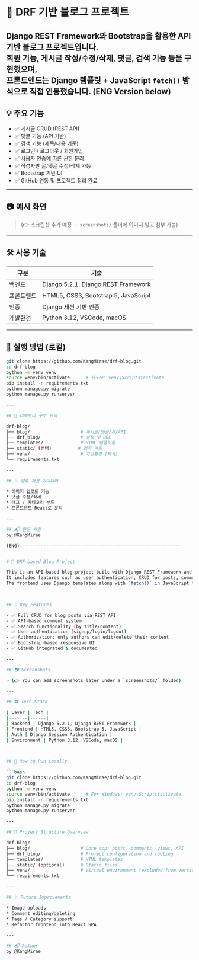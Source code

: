 # 📝 DRF 기반 블로그 프로젝트

Django REST Framework와 Bootstrap을 활용한 API 기반 블로그 프로젝트입니다.  
회원 기능, 게시글 작성/수정/삭제, 댓글, 검색 기능 등을 구현했으며,  
프론트엔드는 Django 템플릿 + JavaScript `fetch()` 방식으로 직접 연동했습니다.
(ENG Version below)
---

## 💡 주요 기능

- ✅ 게시글 CRUD (REST API)
- ✅ 댓글 기능 (API 기반)
- ✅ 검색 기능 (제목/내용 기준)
- ✅ 로그인 / 로그아웃 / 회원가입
- ✅ 사용자 인증에 따른 권한 분리
- ✅ 작성자만 글/댓글 수정/삭제 가능
- ✅ Bootstrap 기반 UI
- ✅ GitHub 연동 및 프로젝트 정리 완료

---

## 📷 예시 화면

> (👉 스크린샷 추가 예정 — `screenshots/` 폴더에 이미지 넣고 첨부 가능)

---

## 🛠 사용 기술

| 구분 | 기술 |
|------|------|
| 백엔드 | Django 5.2.1, Django REST Framework |
| 프론트엔드 | HTML5, CSS3, Bootstrap 5, JavaScript |
| 인증 | Django 세션 기반 인증 |
| 개발환경 | Python 3.12, VSCode, macOS |

---

## 🚀 실행 방법 (로컬)

```bash
git clone https://github.com/KangMirae/drf-blog.git
cd drf-blog
python -m venv venv
source venv/bin/activate      # 윈도우: venv\Scripts\activate
pip install -r requirements.txt
python manage.py migrate
python manage.py runserver

---

## 📁 디렉토리 구조 요약

drf-blog/
├── blog/                   # 게시글/댓글/뷰/API
├── drf_blog/               # 설정 및 URL
├── templates/              # HTML 템플릿들
├── static/ (선택)          # 정적 파일
├── venv/                   # 가상환경 (제외)
└── requirements.txt

---

## ✨ 향후 개선 아이디어

* 이미지 업로드 기능
* 댓글 수정/삭제
* 태그 / 카테고리 분류
* 프론트엔드 React로 분리

---

## 📬 만든 사람
by @KangMirae

(ENG)-------------------------------------------------------------


# 📝 DRF-based Blog Project

This is an API-based blog project built with Django REST Framework and Bootstrap.  
It includes features such as user authentication, CRUD for posts, comment support, search functionality, and more.  
The frontend uses Django templates along with `fetch()` in JavaScript to interact with the REST API.

---

## 💡 Key Features

- ✅ Full CRUD for blog posts via REST API
- ✅ API-based comment system
- ✅ Search functionality (by title/content)
- ✅ User authentication (signup/login/logout)
- ✅ Authorization: only authors can edit/delete their content
- ✅ Bootstrap-based responsive UI
- ✅ GitHub integrated & documented

---

## 📷 Screenshots

> (👉 You can add screenshots later under a `screenshots/` folder)

---

## 🛠 Tech Stack

| Layer | Tech |
|-------|------|
| Backend | Django 5.2.1, Django REST Framework |
| Frontend | HTML5, CSS3, Bootstrap 5, JavaScript |
| Auth | Django Session Authentication |
| Environment | Python 3.12, VSCode, macOS |

---

## 🚀 How to Run Locally

```bash
git clone https://github.com/KangMirae/drf-blog.git
cd drf-blog
python -m venv venv
source venv/bin/activate      # For Windows: venv\Scripts\activate
pip install -r requirements.txt
python manage.py migrate
python manage.py runserver

---

## 📁 Project Structure Overview

drf-blog/
├── blog/                   # Core app: posts, comments, views, API
├── drf_blog/               # Project configuration and routing
├── templates/              # HTML templates
├── static/ (optional)      # Static files
├── venv/                   # Virtual environment (excluded from version control)
└── requirements.txt

---

## ✨ Future Improvements

* Image uploads
* Comment editing/deleting
* Tags / Category support
* Refactor frontend into React SPA

---

## 📬 Author
by @KangMirae